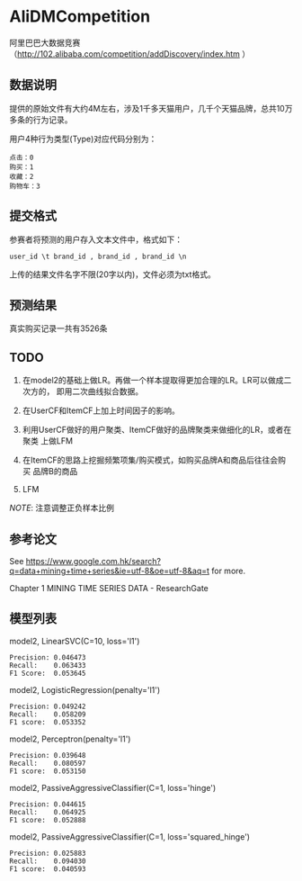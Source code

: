 AliDMCompetition
================

阿里巴巴大数据竞赛（http://102.alibaba.com/competition/addDiscovery/index.htm ）


数据说明
--------

提供的原始文件有大约4M左右，涉及1千多天猫用户，几千个天猫品牌，总共10万多条的行为记录。

用户4种行为类型(Type)对应代码分别为：

    点击：0
    购买：1
    收藏：2
    购物车：3


提交格式
--------

参赛者将预测的用户存入文本文件中，格式如下：

```user_id \t brand_id , brand_id , brand_id \n```

上传的结果文件名字不限(20字以内)，文件必须为txt格式。


预测结果
--------

真实购买记录一共有3526条


TODO
----

1. 在model2的基础上做LR。再做一个样本提取得更加合理的LR。LR可以做成二次方的，
即用二次曲线拟合数据。

2. 在UserCF和ItemCF上加上时间因子的影响。

3. 利用UserCF做好的用户聚类、ItemCF做好的品牌聚类来做细化的LR，或者在聚类
上做LFM

4. 在ItemCF的思路上挖掘频繁项集/购买模式，如购买品牌A和商品后往往会购买
品牌B的商品

5. LFM

*NOTE*: 注意调整正负样本比例


参考论文
--------

See https://www.google.com.hk/search?q=data+mining+time+series&ie=utf-8&oe=utf-8&aq=t for more.

Chapter 1 MINING TIME SERIES DATA - ResearchGate


模型列表
----------

model2, LinearSVC(C=10, loss='l1')

    Precision: 0.046473
    Recall:    0.063433
    F1 Score:  0.053645


model2, LogisticRegression(penalty='l1')

    Precision: 0.049242
    Recall:    0.058209
    F1 score:  0.053352


model2, Perceptron(penalty='l1')

    Precision: 0.039648
    Recall:    0.080597
    F1 score:  0.053150


model2, PassiveAggressiveClassifier(C=1, loss='hinge')

    Precision: 0.044615
    Recall:    0.064925
    F1 score:  0.052888


model2, PassiveAggressiveClassifier(C=1, loss='squared_hinge')

    Precision: 0.025883
    Recall:    0.094030
    F1 score:  0.040593
